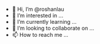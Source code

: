 - 👋 Hi, I’m @roshanlau
- 👀 I’m interested in ...
- 🌱 I’m currently learning ...
- 💞️ I’m looking to collaborate on ...
- 📫 How to reach me ...

<!---
roshanlau/roshanlau is a ✨ special ✨ repository because its `README.md` (this file) appears on your GitHub profile.
You can click the Preview link to take a look at your changes.
--->
